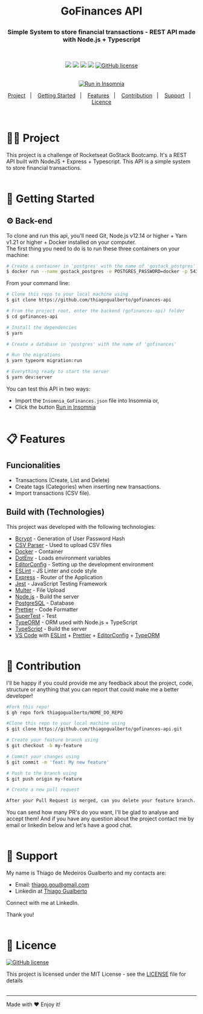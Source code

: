 <h1 align="center">
    <p>GoFinances API</p>
</h1>

<h3 align="center">
    <!-- Descrição do projeto  -->
    Simple System to store financial transactions - REST API made with Node.js + Typescript
</h3>

</br>

<div align="center">

[![](https://img.shields.io/badge/made%20by-ThiagoGualberto-%237159C1)](https://www.linkedin.com/in/thiagogualberto84)
[![](https://img.shields.io/badge/node.js@lts-12.14.1-informational?logo=Node.JS)](https://github.com/nodejs/node/blob/master/doc/changelogs/CHANGELOG_V12.md#12.14.1)
![](https://img.shields.io/github/repo-size/thiagogualberto/gofinances-api.svg)
[![](https://img.shields.io/github/last-commit/thiagogualberto/gofinances-api.svg?color=red)](https://github.com/thiagogualberto/gofinances-api/commits/master)
[![GitHub license](https://img.shields.io/github/license/mashape/apistatus.svg)](https://github.com/thiagogualberto/gofinances-api/blob/master/LICENSE.md)
</br></br>

<p id="insomniaButton" align="center">
    <a href="https://insomnia.rest/run/?label=GoFinances%20API&uri=https%3A%2F%2Fraw.githubusercontent.com%2Fthiagogualberto%2Fgofinances-api%2Fmaster%2FInsomnia_GoFinances.json" target="_blank"><img src="https://insomnia.rest/images/run.svg" alt="Run in Insomnia"></a>
</p>

<p align="center">
  <a href="#man_technologist-project">Project</a>&nbsp;&nbsp;&nbsp;|&nbsp;&nbsp;&nbsp;
  <a href="#rocket-getting-started">Getting Started</a>&nbsp;&nbsp;&nbsp;|&nbsp;&nbsp;&nbsp;
  <a href="#clipboard-features">Features</a>&nbsp;&nbsp;&nbsp;|&nbsp;&nbsp;&nbsp;
  <a href="#thinking-contribution">Contribution</a>&nbsp;&nbsp;&nbsp;|&nbsp;&nbsp;&nbsp;
  <a href="#pushpin-support">Support</a>&nbsp;&nbsp;&nbsp;|&nbsp;&nbsp;&nbsp;
  <a href="#memo-licence">Licence</a>
</p>
</div>
</br>

# :man_technologist: Project

This project is a challenge of Rocketseat GoStack Bootcamp. It's a REST API built with NodeJS + Express + Typescript. This API is a simple system to store financial transactions.
</br></br>

# :rocket: Getting Started

## :gear: Back-end

To clone and run this api, you'll need Git, Node.js v12.14 or higher + Yarn v1.21 or higher + Docker installed on your computer. </br>
The first thing you need to do is to run these three containers on your machine:</br>

```bash
# Create a container in 'postgres' with the name of 'gostack_postgres'
$ docker run --name gostack_postgres -e POSTGRES_PASSWORD=docker -p 5432:5432 -d postgres
```

From your command line:

```bash
# Clone this repo to your local machine using
$ git clone https://github.com/thiagogualberto/gofinances-api

# From the project root, enter the backend (gofinances-api) folder
$ cd gofinances-api

# Install the dependencies
$ yarn

# Create a database in 'postgres' with the name of 'gofinances'

# Run the migrations
$ yarn typeorm migration:run

# Everything ready to start the server
$ yarn dev:server
```

You can test this API in two ways:</br>
* Import the `Insomnia_GoFinances.json` file into Insomnia or,
* Click the button [Run in Insomnia](#insomniaButton)
</br></br>

# :clipboard: Features

## Funcionalities
* Transactions (Create, List and Delete)
* Create tags (Categories) when inserting new transactions.
* Import transactions (CSV file).


## Build with (Technologies)

This project was developed with the following technologies:
* [Bcrypt](https://www.npmjs.com/package/bcrypt) - Generation of User Password Hash
* [CSV Parser](https://www.npmjs.com/package/csv-parser) - Used to upload CSV files
* [Docker](https://www.docker.com/docker-community) - Container
* [DotEnv](https://www.npmjs.com/package/dotenv) - Loads environment variables
* [EditorConfig](https://editorconfig.org/) - Setting up the development environment
* [ESLint](https://eslint.org/) - JS Linter and code style
* [Express](https://expressjs.com/pt-br/) - Router of the Application
* [Jest](https://jestjs.io/) - JavaScript Testing Framework
* [Multer](https://github.com/expressjs/multer) - File Upload
* [Node.js](https://nodejs.org/en/) - Build the server
* [PostgreSQL](https://www.postgresql.org/) - Database
* [Prettier](https://prettier.io/) - Code Formatter
* [SuperTest](https://github.com/visionmedia/supertest) - Test
* [TypeORM](https://typeorm.io/#/) - ORM used with Node.js + TypeScript
* [TypeScript](https://www.typescriptlang.org/) - Build the server
* [VS Code](https://code.visualstudio.com/) with [ESLint](https://eslint.org/) + [Prettier](https://prettier.io/) + [EditorConfig](https://editorconfig.org/) + [TypeORM](https://typeorm.io/#/)
</br></br>

# :thinking: Contribution

I'll be happy if you could provide me any feedback about the project, code, structure or anything that you can report that could make me a better developer!

```bash
#Fork this repo!
$ gh repo fork thiagogualberto/NOME_DO_REPO

#Clone this repo to your local machine using
$ git clone https://github.com/thiagogualberto/gofinances-api.git

# Create your feature branch using
$ git checkout -b my-feature

# Commit your changes using
$ git commit -m 'feat: My new feature'

# Push to the branch using
$ git push origin my-feature

# Create a new pull request

After your Pull Request is merged, can you delete your feature branch.
```

You can send how many PR's do you want, I'll be glad to analyse and accept them! And if you have any question about the project contact me by email or linkedin below and let's have a good chat.
</br></br>

# :pushpin: Support
My name is Thiago de Medeiros Gualberto and my contacts are:

* Email: <thiago.gou@gmail.com>
* Linkedin at [Thiago Gualberto](https://www.linkedin.com/in/thiagogualberto84/)

Connect with me at LinkedIn.

Thank you!
</br></br>

# :memo: Licence

[![GitHub license](https://img.shields.io/github/license/mashape/apistatus.svg)](https://github.com/thiagogualberto/gofinances-api/blob/master/LICENSE.md)

This project is licensed under the MIT License - see the [LICENSE](LICENSE.md) file for details
</br></br>

---
Made with ♥ Enjoy it!
